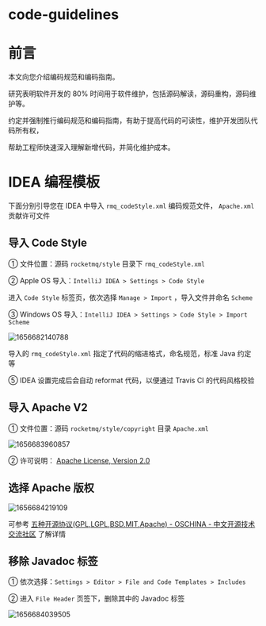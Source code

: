 # code-guidelines

# 前言

本文向您介绍编码规范和编码指南。

研究表明软件开发的 80% 时间用于软件维护，包括源码解读，源码重构，源码维护等。

约定并强制推行编码规范和编码指南，有助于提高代码的可读性，维护开发团队代码所有权，

帮助工程师快速深入理解新增代码，并简化维护成本。

# IDEA 编程模板

下面分别引导您在 IDEA 中导入 ```rmq_codeStyle.xml``` 编码规范文件， ```Apache.xml``` 贡献许可文件

## 导入 Code Style

① 文件位置：源码 ```rocketmq/style``` 目录下 ```rmq_codeStyle.xml```

② Apple OS 导入：```IntelliJ IDEA > Settings > Code Style ```

进入 ```Code Style``` 标签页，依次选择 ```Manage > Import``` ，导入文件并命名 ```Scheme```

③ Windows OS 导入：```IntelliJ IDEA > Settings > Code Style > Import Scheme```

![1656682140788](/picture/30code-guidelines/1_codestyle.png)

导入的 ```rmq_codeStyle.xml``` 指定了代码的缩进格式，命名规范，标准 Java 约定等

⑤ IDEA 设置完成后会自动 reformat 代码，以便通过 Travis CI 的代码风格校验

## 导入 Apache V2

① 文件位置：源码 ```rocketmq/style/copyright``` 目录 ```Apache.xml```

![1656683960857](/picture/30code-guidelines/2_ApacheV2.png)

② 许可说明： [Apache License, Version 2.0](https://www.apache.org/licenses/LICENSE-2.0) 

## 选择 Apache 版权

![1656684219109](/picture/30code-guidelines/3_ApacheCopyRight.png)

可参考  [五种开源协议(GPL,LGPL,BSD,MIT,Apache) - OSCHINA - 中文开源技术交流社区](https://www.oschina.net/question/54100_9455) 了解详情

## 移除 Javadoc 标签

① 依次选择：```Settings > Editor > File and Code Templates > Includes```

② 进入 ```File Header``` 页签下，删除其中的 Javadoc 标签

![1656684039505](/picture/30code-guidelines/4_FileHeader.png)


